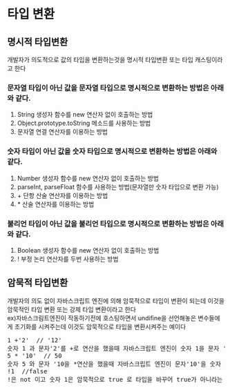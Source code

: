 # 타입 변환

## 명시적 타입변환
개발자가 의도적으로 값의 타입을 변환하는것을 명시적 타입변환 또는 타입 캐스팅이라고 한다  

### 문자열 타입이 아닌 값을 문자열 타입으로 명시적으로 변환하는 방법은 아래와 같다.
<ol>
<li>String 생성자 함수를 new 연산자 없이 호출하는 방법
<li>Object.prototype.toString 메소드를 사용하는 방법
<li>문자열 연결 연산자를 이용하는 방법
</ol>

### 숫자 타입이 아닌 값을 숫자 타입으로 명시적으로 변환하는 방법은 아래와 같다.
<ol>
<li>Number 생성자 함수를 new 연산자 없이 호출하는 방법
<li>parseInt, parseFloat 함수를 사용하는 방법(문자열만 숫자 타입으로 변환 가능)
<li>+ 단항 산술 연산자를 이용하는 방법
<li>* 산술 연산자를 이용하는 방법
</ol>

### 불리언 타입이 아닌 값을 불리언 타입으로 명시적으로 변환하는 방법은 아래와 같다.
<ol>
<li>Boolean 생성자 함수를 new 연산자 없이 호출하는 방법
<li>! 부정 논리 연산자를 두번 사용하는 방법
</ol>



## 암묵적 타입변환
개발자의 의도 없이 자바스크립트 엔진에 의해 암묵적으로 타입이 변환이 되는데 이것을 암묵적인 타입 변환 또는 강제 타입 변환이라고 한다  
ex)자바스크림트엔진이 작동하기전에 호스팅하면서 undifine을 선언해놓은 변수들에게 초기화를 시켜주는데 이것도 암묵적으로 타입을 변환시켜주는 예이다

<pre>
1 +'2'  // '12'
숫자 1 과 문자'2'를 +로 연산을 했을때 자바스크립트 엔진이 숫자 1을 문자 '1'로 암묵적으로 문자열 타입으로 바꾸어줘서 12란 결과가 나온다  
5 * '10'  // 50
숫자 5 와 문자 '10을 *연산을 했을때 자바스크립트 엔진이 문자'10'을 숫자 10으로 암묵적으로 숫자 타입으로 바꾸어서 50이란 결과가 나온다
!1  //false
!은 not 이고 숫자 1은 암묵적으로 true 로 타입을 바꾸어 true가 아니라는 의미로 해석되어 false라는 결과가 나온다 참고로 true = 1 false =0
</pre>

